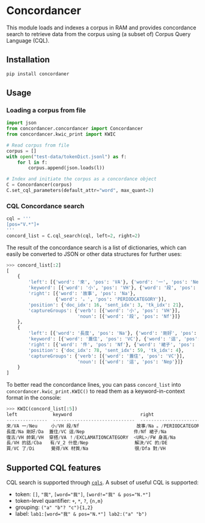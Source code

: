 # Concordancer

This module loads and indexes a corpus in RAM and provides concordance search to retrieve data from the corpus using (a subset of) Corpus Query Language (CQL).


## Installation

```bash
pip install concordaner
```


## Usage

### Loading a corpus from file

```python
import json
from concordancer.concordancer import Concordancer
from concordancer.kwic_print import KWIC

# Read corpus from file
corpus = []
with open("test-data/tokenDict.jsonl") as f:
    for l in f:
        corpus.append(json.loads(l))

# Index and initiate the corpus as a concordance object
C = Concordancer(corpus)
C.set_cql_parameters(default_attr="word", max_quant=3)
```

### CQL Concordance search

```python
cql = '''
[pos="V.*"]+
'''
concord_list = C.cql_search(cql, left=2, right=2)
```

The result of the concordance search is a list of dictionaries, which can easily be converted to JSON or other data structures for further uses:

```python
>>> concord_list[:2]
[
    {
        'left': [{'word': '來', 'pos': 'VA'}, {'word': '一', 'pos': 'Neu'}],
        'keyword': [{'word': '小', 'pos': 'VH'}, {'word': '段', 'pos': 'Nf'}],
        'right': [{'word': '故事', 'pos': 'Na'},
                  {'word': '。', 'pos': 'PERIODCATEGORY'}],
        'position': {'doc_idx': 16, 'sent_idx': 3, 'tk_idx': 21},
        'captureGroups': {'verb': [{'word': '小', 'pos': 'VH'}],
                          'noun': [{'word': '段', 'pos': 'Nf'}]}
    },
    {
        'left': [{'word': '長度', 'pos': 'Na'}, {'word': '剛好', 'pos': 'Da'}],
        'keyword': [{'word': '蓋住', 'pos': 'VC'}, {'word': '這', 'pos': 'Nep'}],
        'right': [{'word': '件', 'pos': 'Nf'}, {'word': '裙子', 'pos': 'Na'}],
        'position': {'doc_idx': 78, 'sent_idx': 59, 'tk_idx': 4},
        'captureGroups': {'verb': [{'word': '蓋住', 'pos': 'VC'}],
                          'noun': [{'word': '這', 'pos': 'Nep'}]}
    }
]
```

To better read the concordance lines, you can pass `concord_list` into `concordancer.kwic_print.KWIC()` to read them as a keyword-in-context format in the console:

```python
>>> KWIC(concord_list[:5])
left             keyword                         right                      LABEL: verb    LABEL: noun
---------------  ------------------------------  -------------------------  -------------  ----------------------
來/VA 一/Neu     小/VH 段/Nf                     故事/Na 。/PERIODCATEGORY  小/VH          段/Nf
長度/Na 剛好/Da  蓋住/VC 這/Nep                  件/Nf 裙子/Na              蓋住/VC        這/Nep
復古/VH 帥氣/VH  穿搭/VA ！/EXCLAMATIONCATEGORY  <URL>/FW 身高/Na           穿搭/VA        ！/EXCLAMATIONCATEGORY
長/VH 的話/Cba   有/V_2 什麼/Nep                 解決/VC 的/DE              有/V_2         什麼/Nep
買/VC 了/Di      覺得/VK 材質/Na                 很/Dfa 對/VH               覺得/VK        材質/Na
```


## Supported CQL features

CQL search is supported through [`cqls`](https://github.com/liao961120/cqls). A subset of useful CQL is supported:

- token: `[]`, `"我"`, `[word="我"]`, `[word!="我" & pos="N.*"]`
- token-level quantifier: `+`, `*`, `?`, `{n,m}`
- grouping: `("a" "b"? "c"){1,2}`
- label: `lab1:[word="我" & pos="N.*"] lab2:("a" "b")`